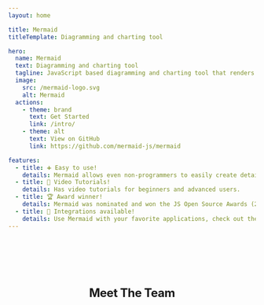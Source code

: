 ```yaml
---
layout: home

title: Mermaid
titleTemplate: Diagramming and charting tool

hero:
  name: Mermaid
  text: Diagramming and charting tool
  tagline: JavaScript based diagramming and charting tool that renders Markdown-inspired text definitions to create and modify diagrams dynamically.
  image:
    src: /mermaid-logo.svg
    alt: Mermaid
  actions:
    - theme: brand
      text: Get Started
      link: /intro/
    - theme: alt
      text: View on GitHub
      link: https://github.com/mermaid-js/mermaid

features:
  - title: ➕ Easy to use!
    details: Mermaid allows even non-programmers to easily create detailed and diagrams through the Mermaid Live Editor.
  - title: 🎥 Video Tutorials!
    details: Has video tutorials for beginners and advanced users.
  - title: 🏆 Award winner!
    details: Mermaid was nominated and won the JS Open Source Awards (2019) in the category "The most exciting use of technology"!!!
  - title: 🧩 Integrations available!
    details: Use Mermaid with your favorite applications, check out the list of Integrations and Usages of Mermaid.
---
```


<script setup>
import { VPTeamMembers } from 'vitepress/theme'
import { getRedirect } from './.vitepress/redirect';

try{
  const newPath = getRedirect(window.location);
  if(newPath) {
    console.log(`Redirecting to ${newPath} from ${window.location}`);
    window.location.replace(`/mermaid/${getRedirect(window.location)}.html`);
  }
}catch(e){
}

const websiteSVG = {
  svg: '<svg xmlns="http://www.w3.org/2000/svg" width="24" height="24" viewBox="0 0 24 24" fill="none" stroke="currentColor" stroke-width="2" stroke-linecap="round" stroke-linejoin="round" class="feather feather-globe"><circle cx="12" cy="12" r="10"></circle><line x1="2" y1="12" x2="22" y2="12"></line><path d="M12 2a15.3 15.3 0 0 1 4 10 15.3 15.3 0 0 1-4 10 15.3 15.3 0 0 1-4-10 15.3 15.3 0 0 1 4-10z"></path></svg>'
}

const members = [
  {
    avatar: "https://avatars.githubusercontent.com/u/5837277?v=4",
    name: "Knut Sveidqvist",
    title: "Creator",
    links: [{ icon: "github", link: "https://github.com/knsv" }],
  },
  {
    avatar: "https://avatars.githubusercontent.com/u/58763315?v=4",
    name: "Neil Cuzon",
    title: "Developer",
    links: [{ icon: "github", link: "https://github.com/NeilCuzon" }],
  },
  {
    avatar: "https://avatars.githubusercontent.com/u/733544?v=4",
    name: "Tyler Liu",
    title: "Developer",
    links: [{ icon: "github", link: "https://github.com/tylerlong" }],
  },
  {
    avatar: "https://avatars.githubusercontent.com/u/10703445?v=4",
    name: "Sidharth Vinod",
    title: "Developer",
    links: [
      { icon: "github", link: "https://github.com/sidharthv96" },
      { icon: websiteSVG, link: "https://sidharth.dev" },
      { icon: "linkedin", link: "https://www.linkedin.com/in/sidharth-vinod/" },
    ],
  },
  {
    avatar: "https://avatars.githubusercontent.com/u/16836093?v=4",
    name: "Ashish Jain",
    title: "Developer",
    links: [{ icon: "github", link: "https://github.com/ashishjain0512" }],
  },
  {
    avatar: "https://avatars.githubusercontent.com/u/6032561?v=4",
    name: "Matthieu Morel",
    title: "Developer",
    links: [
      { icon: "github", link: "https://github.com/mmorel-35" },
      {
        icon: "linkedin",
        link: "https://www.linkedin.com/in/matthieumorel35/",
      },
    ],
  },
  {
    avatar: "https://avatars.githubusercontent.com/u/6552521?v=4",
    name: "Christian Klemm",
    title: "Developer",
    links: [{ icon: "github", link: "https://github.com/klemmchr" }],
  },
  {
    avatar: "https://avatars.githubusercontent.com/u/19716675?v=4",
    name: "Alois Klink",
    title: "Developer",
    links: [
      { icon: "github", link: "https://github.com/aloisklink" },
      { icon: websiteSVG, link: "https://aloisklink.com" },
      { icon: "linkedin", link: "https://www.linkedin.com/in/aloisklink/" },
    ],
  },
  {
    avatar: "https://avatars.githubusercontent.com/u/114684273?v=4",
    name: "Per Brolin",
    title: "Developer",
    links: [{ icon: "github", link: "https://github.com/pbrolin47" }],
  },
  {
    avatar: "https://avatars.githubusercontent.com/u/53054099?v=4",
    name: "Yash Singh",
    title: "Developer",
    links: [{ icon: "github", link: "https://github.com/Yash-Singh1" }],
  },
  {
    avatar: "https://avatars.githubusercontent.com/u/1912783?v=4",
    name: "Marc Faber",
    title: "Developer",
    links: [
      { icon: "github", link: "https://gdfaber.github.io/" },
      { icon: "linkedin", link: "https://www.linkedin.com/in/marc-faber/" },
    ],
  },
  {
    avatar: "https://avatars.githubusercontent.com/u/12032557?v=4",
    name: "Mindaugas Laganeckas",
    title: "Developer",
    links: [{ icon: "github", link: "https://github.com/MindaugasLaganeckas" }],
  },
  {
    avatar: "https://avatars.githubusercontent.com/u/300077?v=4",
    name: "Justin Greywolf",
    title: "Developer",
    links: [{ icon: "github", link: "https://github.com/jgreywolf" }],
  },
  {
    avatar: "https://avatars.githubusercontent.com/u/1564825?v=4",
    name: "Nacho Orlandoni",
    title: "Developer",
    links: [{ icon: "github", link: "https://github.com/IOrlandoni" }],
  },
  {
    avatar: "https://avatars.githubusercontent.com/u/19526120?v=4",
    name: "Adrian Hall",
    title: "Developer",
    links: [{ icon: "github", link: "https://github.com/spopida" }],
  },
];

</script>

<div class="vp-doc" >
  <h2 id="meet-the-team"> Meet The Team </h2>
  <VPTeamMembers size="small" :members="members" />
</div>

<style>
  .image-container .image-src {
    margin: 1rem auto;
    max-width: 100%;
    width: 100%;
  }

  .dark .image-src{
    filter: invert(1) hue-rotate(217deg)  contrast(0.72);
    max-width: 100%;
  }

  .vp-doc {
    align-items: center;
    flex-direction: column;
    display: flex;
    margin-top: 2.5rem;
  }

  .vp-doc h2 {
    margin: 48px 0 16px;
    border-top: 1px solid var(--vp-c-divider-light);
    padding-top: 24px;
    letter-spacing: -.02em;
    line-height: 32px;
    font-size: 24px;
}
</style>
